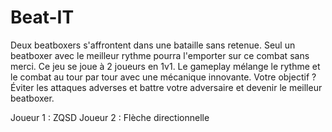 # Beat-IT

Deux beatboxers s'affrontent dans une bataille sans retenue. Seul un beatboxer avec le meilleur rythme pourra l'emporter sur ce combat sans merci. Ce jeu se joue à 2 joueurs en 1v1. Le gameplay mélange le rythme et le combat au tour par tour avec une mécanique innovante. Votre objectif ? Éviter les attaques adverses et battre votre adversaire et devenir le meilleur beatboxer. 


Joueur 1 : ZQSD
Joueur 2 : Flèche directionnelle
